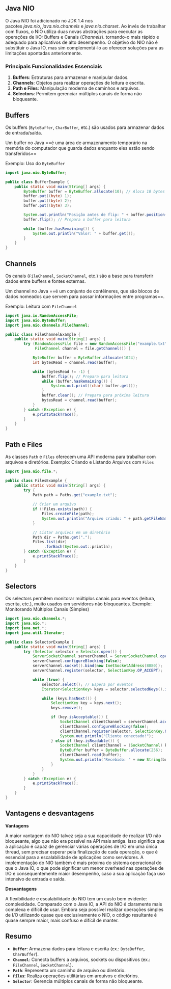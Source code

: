 ## **Java NIO**

O Java NIO foi adicionado no JDK 1.4 nos pacotes _java.nio_, _java.nio.channels_ e _java.nio.charset_. Ao invés de trabalhar com fluxos, o NIO utiliza duas novas abstrações para executar as operações de I/O: Buffers e Canais (_Channels_). tornando-o mais rápido e adequado para aplicativos de alto desempenho. O objetivo do NIO não é substituir o Java IO, mas sim complementá-lo ao oferecer soluções para as limitações apontadas anteriormente.

### Principais Funcionalidades Essenciais

1. **Buffers**: Estruturas para armazenar e manipular dados.
2. **Channels**: Objetos para realizar operações de leitura e escrita.
3. **Path e Files**: Manipulação moderna de caminhos e arquivos.
4. **Selectors**: Permitem gerenciar múltiplos canais de forma não bloqueante.

## Buffers

Os buffers (`ByteBuffer`, `CharBuffer`, etc.) são usados para armazenar dados de entrada/saída.

Um buffer no Java ==é uma área de armazenamento temporário na memória do computador que guarda dados enquanto eles estão sendo transferidos==

Exemplo: Uso do `ByteBuffer`

```java
import java.nio.ByteBuffer;

public class BufferExample {
    public static void main(String[] args) {
        ByteBuffer buffer = ByteBuffer.allocate(10); // Aloca 10 bytes
        buffer.put((byte) 1);
        buffer.put((byte) 2);
        buffer.put((byte) 3);

        System.out.println("Posição antes de flip: " + buffer.position());
        buffer.flip(); // Prepara o buffer para leitura

        while (buffer.hasRemaining()) {
            System.out.println("Valor: " + buffer.get());
        }
    }
}
```

## Channels

Os canais (`FileChannel`, `SocketChannel`, etc.) são a base para transferir dados entre buffers e fontes externas.

Um channel no Java ==é um conjunto de contêineres, que são blocos de dados nomeados que servem para passar informações entre programas==.

Exemplo: Leitura com `FileChannel`
```java
import java.io.RandomAccessFile;
import java.nio.ByteBuffer;
import java.nio.channels.FileChannel;

public class FileChannelExample {
    public static void main(String[] args) {
        try (RandomAccessFile file = new RandomAccessFile("example.txt", "r");
             FileChannel channel = file.getChannel()) {

            ByteBuffer buffer = ByteBuffer.allocate(1024);
            int bytesRead = channel.read(buffer);

            while (bytesRead != -1) {
                buffer.flip(); // Prepara para leitura
                while (buffer.hasRemaining()) {
                    System.out.print((char) buffer.get());
                }
                buffer.clear(); // Prepara para próxima leitura
                bytesRead = channel.read(buffer);
            }
        } catch (Exception e) {
            e.printStackTrace();
        }
    }
}
```

## Path e Files

As classes `Path` e `Files` oferecem uma API moderna para trabalhar com arquivos e diretórios.
Exemplo: Criando e Listando Arquivos com `Files`
```java
import java.nio.file.*;

public class FilesExample {
    public static void main(String[] args) {
        try {
            Path path = Paths.get("example.txt");
            
            // Criar um arquivo
            if (!Files.exists(path)) {
                Files.createFile(path);
                System.out.println("Arquivo criado: " + path.getFileName());
            }

            // Listar arquivos em um diretório
            Path dir = Paths.get(".");
            Files.list(dir)
                 .forEach(System.out::println);
        } catch (Exception e) {
            e.printStackTrace();
        }
    }
}
```

## Selectors

Os selectors permitem monitorar múltiplos canais para eventos (leitura, escrita, etc.), muito usados em servidores não bloqueantes.
Exemplo: Monitorando Múltiplos Canais (Simples)
```java
import java.nio.channels.*;
import java.nio.*;
import java.net.*;
import java.util.Iterator;

public class SelectorExample {
    public static void main(String[] args) {
        try (Selector selector = Selector.open()) {
            ServerSocketChannel serverChannel = ServerSocketChannel.open();
            serverChannel.configureBlocking(false);
            serverChannel.socket().bind(new InetSocketAddress(8080));
            serverChannel.register(selector, SelectionKey.OP_ACCEPT);

            while (true) {
                selector.select(); // Espera por eventos
                Iterator<SelectionKey> keys = selector.selectedKeys().iterator();

                while (keys.hasNext()) {
                    SelectionKey key = keys.next();
                    keys.remove();

                    if (key.isAcceptable()) {
                        SocketChannel clientChannel = serverChannel.accept();
                        clientChannel.configureBlocking(false);
                        clientChannel.register(selector, SelectionKey.OP_READ);
                        System.out.println("Cliente conectado!");
                    } else if (key.isReadable()) {
                        SocketChannel clientChannel = (SocketChannel) key.channel();
                        ByteBuffer buffer = ByteBuffer.allocate(256);
                        clientChannel.read(buffer);
                        System.out.println("Recebido: " + new String(buffer.array()).trim());
                    }
                }
            }
        } catch (Exception e) {
            e.printStackTrace();
        }
    }
}

```
## Vantagens e desvantagens

**Vantagens**

A maior vantagem do NIO talvez seja a sua capacidade de realizar I/O não bloqueante, algo que não era possível na API mais antiga. Isso significa que a aplicação é capaz de gerenciar várias operações de I/O em uma única thread, sem precisar esperar pela finalização de cada operação, o que é essencial para a escalabilidade de aplicações como servidores. A implementação do NIO também é mais próxima do sistema operacional do que o Java IO, o que pode significar um menor overhead nas operações de I/O e consequentemente maior desempenho, caso a sua aplicação faça uso intensivo de entrada e saída.

**Desvantagens**

A flexibilidade e escalabilidade do NIO tem um custo bem evidente: complexidade. Comparado com o Java IO, a API do NIO é claramente mais complexa e difícil de usar. Embora seja possível realizar operações simples de I/O utilizando quase que exclusivamente o NIO, o código resultante é quase sempre maior, mais confuso e difícil de manter.
## Resumo

- **`Buffer`**: Armazena dados para leitura e escrita (ex.: `ByteBuffer`, `CharBuffer`).
- **`Channel`**: Conecta buffers a arquivos, sockets ou dispositivos (ex.: `FileChannel`, `SocketChannel`).
- **`Path`**: Representa um caminho de arquivo ou diretório.
- **`Files`**: Realiza operações utilitárias em arquivos e diretórios.
- **`Selector`**: Gerencia múltiplos canais de forma não bloqueante.